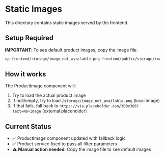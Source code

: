 # Static Images

This directory contains static images served by the frontend.

## Setup Required
**IMPORTANT**: To see default product images, copy the image file:

```bash
cp frontend/storage/image_not_available.png frontend/public/storage/image_not_available.png
```

## How it works
The ProductImage component will:
1. Try to load the actual product image
2. If null/empty, try to load `/storage/image_not_available.png` (local image)
3. If that fails, fall back to `https://via.placeholder.com/300x300?text=No+Image` (external placeholder)

## Current Status
- ✅ ProductImage component updated with fallback logic
- ✅ Product service fixed to pass all filter parameters
- ⚠️  **Manual action needed**: Copy the image file to see default images
